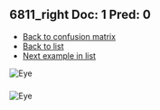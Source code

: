 ## 6811_right Doc: 1 Pred: 0
- [Back to confusion matrix](https://github.com/juliandewit/kaggle_retinopathy/blob/master/matrix.md)
- [Back to list](https://github.com/juliandewit/kaggle_retinopathy/blob/master/lists/10/list.md)
- [Next example in list](https://github.com/juliandewit/kaggle_retinopathy/blob/master/lists/10/68/6865_left.md)

![Eye](https://retinopaty.blob.core.windows.net/size1024/6811_right_1.jpeg)

### 

![Eye]()
